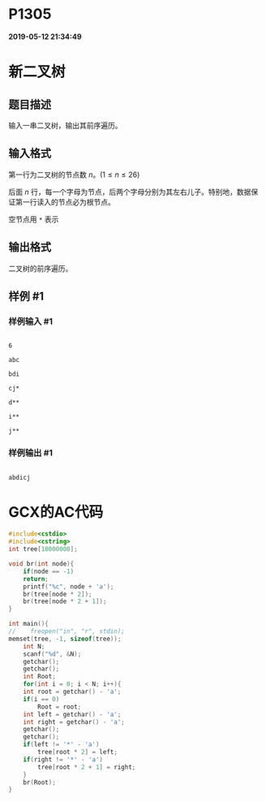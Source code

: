 
# P1305

**2019-05-12 21:34:49**
    
# 新二叉树

## 题目描述

输入一串二叉树，输出其前序遍历。

## 输入格式

第一行为二叉树的节点数 $n$。($1 \leq n \leq 26$)

后面 $n$ 行，每一个字母为节点，后两个字母分别为其左右儿子。特别地，数据保证第一行读入的节点必为根节点。

空节点用 `*` 表示

## 输出格式

二叉树的前序遍历。

## 样例 #1

### 样例输入 #1

```
6
abc
bdi
cj*
d**
i**
j**
```

### 样例输出 #1

```
abdicj
```

# GCX的AC代码
```cpp
#include<cstdio>
#include<cstring>
int tree[10000000];

void br(int node){
    if(node == -1)
	return;
    printf("%c", node + 'a');
    br(tree[node * 2]);
    br(tree[node * 2 + 1]);
}

int main(){
//    freopen("in", "r", stdin);
memset(tree, -1, sizeof(tree));
    int N;
    scanf("%d", &N);
    getchar();
    getchar();
    int Root;
    for(int i = 0; i < N; i++){
	int root = getchar() - 'a';
	if(i == 0)
	    Root = root;
	int left = getchar() - 'a';
	int right = getchar() - 'a';
	getchar();
	getchar();
	if(left != '*' - 'a')
	    tree[root * 2] = left;
	if(right != '*' - 'a')
	    tree[root * 2 + 1] = right;
    }
    br(Root);
}

```

